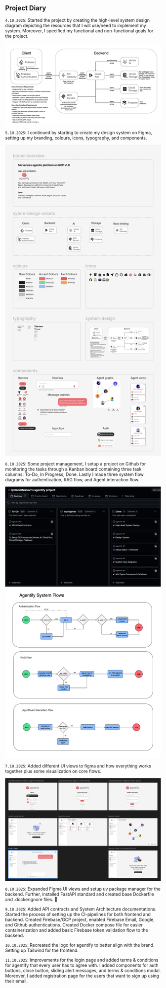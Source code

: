 <!-- PROJECT DIARY -->

## Project Diary

`4.10.2025`: Started the project by creating the high-level system design diagram depicting the resources that I will use/need to implement my system. Moreover, I specified my functional and non-functional goals for the project.

<img src="/docs/diagrams/agentify-app.png" alt="agentify high level system design">

`5.10.2025`: I continued by starting to create my design system on Figma, setting up my branding, colours, icons, typography, and components.

<img src="/assets/figma_design-system.png" alt="Figma design system">

`6.10.2025`: Some project management, I setup a project on Github for monitoring the tasks through a Kanban board containing three task columns: To-Do, In Progress, Done. Lastly I made three system flow diagrams for authentication, RAG flow, and Agent interaction flow.

<img src="/assets/agentify-project-kanban.png" alt="agentify kanban board">

<img src="/docs/diagrams/agentify-system-flow-diagrams.png" alt="agentify system flow diagrams">

`7.10.2025`: Added different UI views to figma and how everything works together plus some visualization on core flows.

<img src="/assets/figma_ui_design.png" alt="Figma UI design for agentify">

`8.10.2025`: Expanded Figma UI views and setup uv package manager for the backend. Further, installed FastAPI standard and created base Dockerfile and .dockerignore files. 🐳

`9.10.2025`: Added API contracts and System Architecture documentations. Started the process of setting up the CI-pipelines for both frontend and backend. Created Firebase/GCP project, enabled Firebase Email, Google, and Github authentications. Created Docker compose file for easier containerization and added basic Firebase token validation flow to the backend.

`10.10.2025`: Recreated the logo for agentify to better align with the brand. Setting up Tailwind for the frontend.

`11.10.2025`: Improvements for the login page and added terms & conditions for agentify that every user has to agree with. I added components for auth buttons, close button, sliding alert messages, and terms & conditions modal. Moreover, I added registration page for the users that want to sign up using their email.
